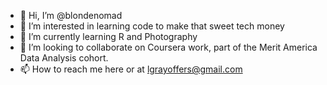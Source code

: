 - 👋 Hi, I’m @blondenomad
- 👀 I’m interested in learning code to make that sweet tech money
- 🌱 I’m currently learning R and Photography
- 💞️ I’m looking to collaborate on Coursera work, part of the Merit America Data Analysis cohort.
- 📫 How to reach me here or at lgrayoffers@gmail.com

<!---
blondenomad/blondenomad is a ✨ special ✨ repository because its `README.md` (this file) appears on your GitHub profile.
You can click the Preview link to take a look at your changes.
--->
